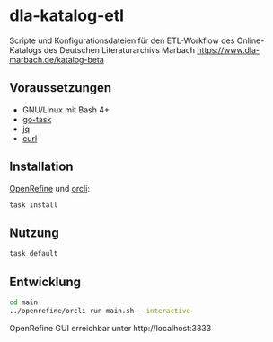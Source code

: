 # dla-katalog-etl

Scripte und Konfigurationsdateien für den ETL-Workflow des Online-Katalogs des Deutschen Literaturarchivs Marbach https://www.dla-marbach.de/katalog-beta

## Voraussetzungen

* GNU/Linux mit Bash 4+
* [go-task](https://taskfile.dev)
* [jq](https://stedolan.github.io/jq)
* [curl](https://curl.se)

## Installation

[OpenRefine](https://openrefine.org) und [orcli](https://github.com/opencultureconsulting/orcli):

```sh
task install
```

## Nutzung

```sh
task default
```

## Entwicklung

```sh
cd main
../openrefine/orcli run main.sh --interactive
```

OpenRefine GUI erreichbar unter http://localhost:3333
